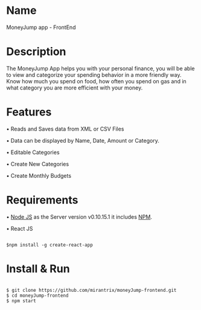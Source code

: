 # Name
MoneyJump app - FrontEnd

# Description
The MoneyJump App helps you with your personal finance, you will be able to view and categorize your spending behavior in a more friendly way. Know how much you spend on food, how often you spend on gas and in what category you are more efficient with your money.


# Features

• Reads and Saves data from XML or CSV Files 

• Data can be displayed by Name, Date, Amount or Category.

• Editable Categories 

• Create New Categories

• Create Monthly Budgets


# Requirements

• [Node JS](https://nodejs.org/en/download/) as the Server version v0.10.15.1 it includes [NPM](https://www.npmjs.com/).

• React JS 
```

$npm install -g create-react-app

```


# Install & Run

```

$ git clone https://github.com/mirantrix/moneyJump-frontend.git
$ cd moneyJump-frontend
$ npm start

```
